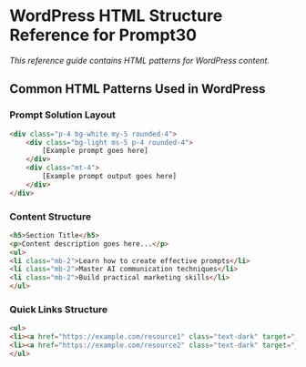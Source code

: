 # WordPress HTML Structure Reference for Prompt30

*This reference guide contains HTML patterns for WordPress content.*

## Common HTML Patterns Used in WordPress

### Prompt Solution Layout
```html
<div class="p-4 bg-white my-5 rounded-4">
	<div class="bg-light ms-5 p-4 rounded-4">
		[Example prompt goes here]
	</div>
	<div class="mt-4">
		[Example prompt output goes here]
	</div>	
</div>
```

### Content Structure
```html
<h5>Section Title</h5>
<p>Content description goes here...</p>
<ul>
<li class="mb-2">Learn how to create effective prompts</li>
<li class="mb-2">Master AI communication techniques</li>
<li class="mb-2">Build practical marketing skills</li>
</ul>
```

### Quick Links Structure
```html
<ul>
<li><a href="https://example.com/resource1" class="text-dark" target="_blank">Resource Title 1</a></li>
<li><a href="https://example.com/resource2" class="text-dark" target="_blank">Resource Title 2</a></li>
</ul>
```